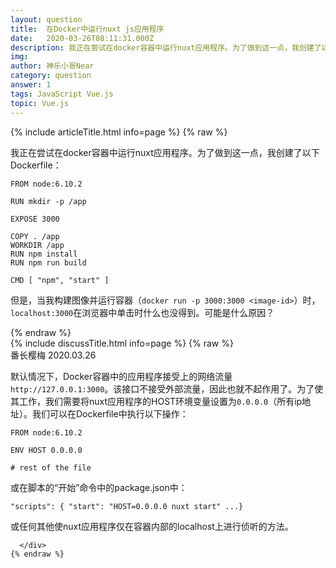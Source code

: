 ```yaml
---
layout: question
title:  在Docker中运行nuxt js应用程序
date:   2020-03-26T08:11:31.000Z
description: 我正在尝试在docker容器中运行nuxt应用程序。为了做到这一点，我创建了以下Dockerfile：FROM node 6.10.2RUN mk...
img: 
author: 神乐小哥Near
category: question
answer: 1
tags: JavaScript Vue.js
topic: Vue.js
---
```

<div class="article-root">
  <div class="article">
    {% include articleTitle.html info=page %}
    {% raw %}
    <div class="article-content"><p><font style="vertical-align: inherit;"><font style="vertical-align: inherit;">我正在尝试在docker容器中运行nuxt应用程序。</font><font style="vertical-align: inherit;">为了做到这一点，我创建了以下Dockerfile：</font></font></p>

<pre><code>FROM node:6.10.2<font></font>
<font></font>
RUN mkdir -p /app<font></font>
<font></font>
EXPOSE 3000<font></font>
<font></font>
COPY . /app<font></font>
WORKDIR /app<font></font>
RUN npm install<font></font>
RUN npm run build<font></font>
<font></font>
CMD [ "npm", "start" ]<font></font>
</code></pre>

<p><font style="vertical-align: inherit;"><font style="vertical-align: inherit;">但是，当我构建图像并运行容器（</font></font><code>docker run -p 3000:3000 &lt;image-id&gt;</code><font style="vertical-align: inherit;"><font style="vertical-align: inherit;">）时，</font></font><code>localhost:3000</code><font style="vertical-align: inherit;"><font style="vertical-align: inherit;">在浏览器中</font><font style="vertical-align: inherit;">单击</font><font style="vertical-align: inherit;">时</font><font style="vertical-align: inherit;">什么也没得到</font><font style="vertical-align: inherit;">。</font><font style="vertical-align: inherit;">可能是什么原因？</font></font></p></div>
    {% endraw %}
  </div>

  <div class="discuss-wrapper">
    {% include discussTitle.html info=page %}
    {% raw %}
    <div class="discuss-item">
        <div class="discuss-parent">
          <div class="discuss-meta">
            <span class="discuss-user">番长樱梅</span>
            <span class="discuss-time">2020.03.26</span>
          </div>
          <div class="discuss-comment"><p><font style="vertical-align: inherit;"><font style="vertical-align: inherit;">默认情况下，Docker容器中的应用程序接受上的网络流量</font></font><code>http://127.0.0.1:3000</code><font style="vertical-align: inherit;"><font style="vertical-align: inherit;">。</font><font style="vertical-align: inherit;">该接口不接受外部流量，因此也就不起作用了。</font><font style="vertical-align: inherit;">为了使其工作，我们需要将nuxt应用程序的HOST环境变量设置为</font></font><code>0.0.0.0</code><font style="vertical-align: inherit;"><font style="vertical-align: inherit;">（所有ip地址）。</font><font style="vertical-align: inherit;">我们可以在Dockerfile中执行以下操作：</font></font></p>

<pre><code>FROM node:6.10.2<font></font>
<font></font>
ENV HOST 0.0.0.0<font></font>
<font></font>
# rest of the file<font></font>
</code></pre>

<p><font style="vertical-align: inherit;"><font style="vertical-align: inherit;">或在脚本的“开始”命令中的package.json中： </font></font></p>

<p><code>"scripts": { "start": "HOST=0.0.0.0 nuxt start" ...}</code></p>

<p><font style="vertical-align: inherit;"><font style="vertical-align: inherit;">或任何其他使nuxt应用程序仅在容器内部的localhost上进行侦听的方法。 </font></font></p></div>
        </div>
        
      </div>
    {% endraw %}
  </div>
<div>
